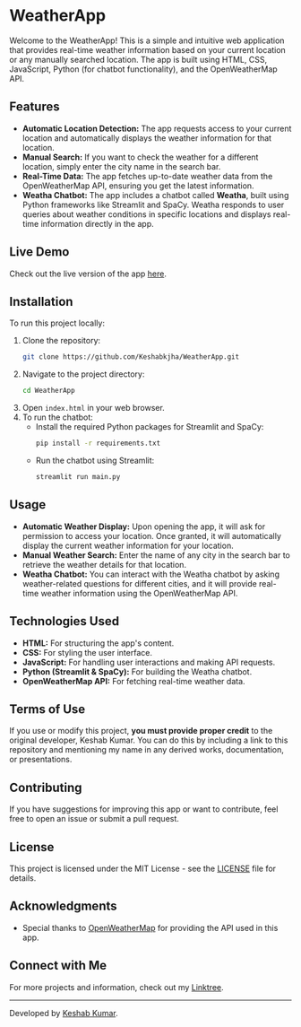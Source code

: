 # WeatherApp

Welcome to the WeatherApp! This is a simple and intuitive web application that provides real-time weather information based on your current location or any manually searched location. The app is built using HTML, CSS, JavaScript, Python (for chatbot functionality), and the OpenWeatherMap API.

## Features

- **Automatic Location Detection:** The app requests access to your current location and automatically displays the weather information for that location.
- **Manual Search:** If you want to check the weather for a different location, simply enter the city name in the search bar.
- **Real-Time Data:** The app fetches up-to-date weather data from the OpenWeatherMap API, ensuring you get the latest information.
- **Weatha Chatbot:** The app includes a chatbot called **Weatha**, built using Python frameworks like Streamlit and SpaCy. Weatha responds to user queries about weather conditions in specific locations and displays real-time information directly in the app.

## Live Demo

Check out the live version of the app [here](https://keshabkjha.github.io/WeatherApp/).

## Installation

To run this project locally:

1. Clone the repository:
    ```bash
    git clone https://github.com/Keshabkjha/WeatherApp.git
    ```
2. Navigate to the project directory:
    ```bash
    cd WeatherApp
    ```
3. Open `index.html` in your web browser.
4. To run the chatbot:
    - Install the required Python packages for Streamlit and SpaCy:
      ```bash
      pip install -r requirements.txt
      ```
    - Run the chatbot using Streamlit:
      ```bash
      streamlit run main.py
      ```

## Usage

- **Automatic Weather Display:** Upon opening the app, it will ask for permission to access your location. Once granted, it will automatically display the current weather information for your location.
- **Manual Weather Search:** Enter the name of any city in the search bar to retrieve the weather details for that location.
- **Weatha Chatbot:** You can interact with the Weatha chatbot by asking weather-related questions for different cities, and it will provide real-time weather information using the OpenWeatherMap API.

## Technologies Used

- **HTML:** For structuring the app's content.
- **CSS:** For styling the user interface.
- **JavaScript:** For handling user interactions and making API requests.
- **Python (Streamlit & SpaCy):** For building the Weatha chatbot.
- **OpenWeatherMap API:** For fetching real-time weather data.

## Terms of Use

If you use or modify this project, **you must provide proper credit** to the original developer, Keshab Kumar. You can do this by including a link to this repository and mentioning my name in any derived works, documentation, or presentations.

## Contributing

If you have suggestions for improving this app or want to contribute, feel free to open an issue or submit a pull request.

## License

This project is licensed under the MIT License - see the [LICENSE](LICENSE) file for details.

## Acknowledgments

- Special thanks to [OpenWeatherMap](https://openweathermap.org/) for providing the API used in this app.

## Connect with Me

For more projects and information, check out my [Linktree](https://linktr.ee/Keshabkjha).

---

Developed by [Keshab Kumar](https://github.com/Keshabkjha).
